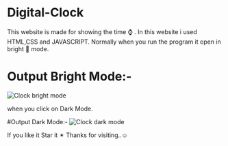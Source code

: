 # Digital-Clock

 This website is made for showing the time ⌚ .
 In this website i used HTML,CSS and JAVASCRIPT.
 Normally when you run the program it open in bright 🔆 mode.
 
# Output Bright Mode:-
![Clock bright mode](https://user-images.githubusercontent.com/94980644/185740668-2d17e55e-a818-4134-b1af-bece18b6ab61.png)

when you click on Dark Mode.

#Output Dark Mode:-
![Clock dark mode](https://user-images.githubusercontent.com/94980644/185741144-45965c63-a677-4ab2-8cf3-92a2498df761.png)

If you like it Star it ✴ 
Thanks for visiting..☺ 
